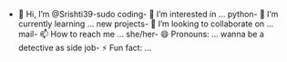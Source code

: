 - 👋 Hi, I’m @Srishti39-sudo
coding- 👀 I’m interested in ...
python- 🌱 I’m currently learning ...
new projects- 💞️ I’m looking to collaborate on ...
mail- 📫 How to reach me ...
she/her- 😄 Pronouns: ...
wanna be a detective as side job- ⚡ Fun fact: ...

<!---
Srishti39-sudo/Srishti39-sudo is a ✨ special ✨ repository because its `README.md` (this file) appears on your GitHub profile.
You can click the Preview link to take a look at your changes.
--->
